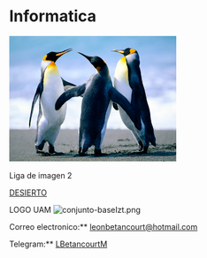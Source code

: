 # Informatica
<img src="https://raw.githubusercontent.com/LeoBM04/Informatica/99ad0effb3e8b38eae7fef75a65c5cf7aa2b62be/Penguins.jpg" alt="Penguins.jpg" width="60%"/>




Liga de imagen 2

[DESIERTO](https://github.com/LeoBM04/Informatica/blob/main/Directoriodeimagenes/Desert.jpg) 


LOGO UAM
<img src="https://github.com/jzavalar/Informatica/blob/main/images/conjunto-baseIzt.png" alt="conjunto-baseIzt.png" width="50%"/>

Correo electronico:** [leonbetancourt@hotmail.com](mailto:https://outlook.live.com/mail/0/)

Telegram:** [LBetancourtM](https://web.telegram.org/a/)
